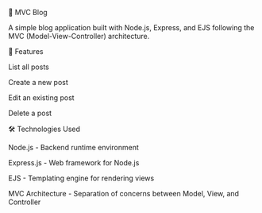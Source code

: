 📌 MVC Blog

A simple blog application built with Node.js, Express, and EJS following the MVC (Model-View-Controller) architecture.

🚀 Features

List all posts

Create a new post

Edit an existing post

Delete a post

🛠️ Technologies Used

Node.js - Backend runtime environment

Express.js - Web framework for Node.js

EJS - Templating engine for rendering views

MVC Architecture - Separation of concerns between Model, View, and Controller
